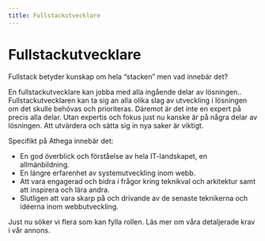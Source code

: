 ```yaml
---
title: Fullstackutvecklare
---
```


Fullstackutvecklare
===================

Fullstack betyder kunskap om hela “stacken” men vad innebär det?

En fullstackutvecklare kan jobba med alla ingående delar av lösningen..
Fullstackutvecklaren kan ta sig an alla olika slag av utveckling i lösningen om det skulle behövas och prioriteras.
Däremot är det inte en expert på precis alla delar. Utan expertis och fokus just nu kanske är på några delar av lösningen.
Att utvärdera och sätta sig in nya saker är viktigt.

Specifikt på Athega innebär det:

- En god överblick och förståelse av hela IT-landskapet, en allmänbildning.
- En längre erfarenhet av systemutveckling inom webb.
- Att vara engagerad och bidra i frågor kring teknikval och arkitektur samt att inspirera och lära andra.
- Slutligen att vara skarp på och drivande av de senaste teknikerna och idéerna inom webbutveckling.

Just nu söker vi flera som kan fylla rollen.
Läs mer om våra detaljerade krav i vår annons.
